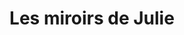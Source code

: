 ---
title: "Les miroirs de Julie"
url: /le-champ-pres-froges/les-miroirs-de-julie/
shop: Friseur
---